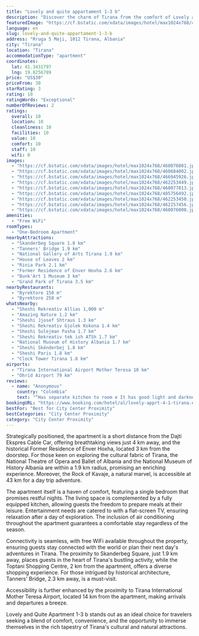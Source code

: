 ```yaml
---
title: "Lovely and quite appartament 1-3 b"
description: "Discover the charm of Tirana from the comfort of Lovely and Quite Apartment 1-3 b, a serene oasis located strategically within the city's vibrant heart."
featuredImage: "https://cf.bstatic.com/xdata/images/hotel/max1024x768/460076001.jpg?k=588b867c47e0f189ddcf9cc4e9de47e882301ad7c07ad63d2c585485d1dc2983&o=&hp=1"
language: en
slug: lovely-and-quite-appartament-1-3-b
address: "Rruga 5 Maji, 1012 Tirana, Albania"
city: "Tirana"
location: "Tirana"
accommodationType: "apartment"
coordinates:
  lat: 41.3431797
  lng: 19.8256789
price: "US$30"
priceFrom: 30
starRating: 3
rating: 10
ratingWords: "Exceptional"
numberOfReviews: 2
ratings:
  overall: 10
  location: 10
  cleanliness: 10
  facilities: 10
  value: 10
  comfort: 10
  staff: 10
  wifi: 0
images:
  - "https://cf.bstatic.com/xdata/images/hotel/max1024x768/460076001.jpg?k=588b867c47e0f189ddcf9cc4e9de47e882301ad7c07ad63d2c585485d1dc2983&o=&hp=1"
  - "https://cf.bstatic.com/xdata/images/hotel/max1024x768/460684002.jpg?k=93432ae1d86a93ac52288d724ca7bd3b1c3994dbb2a63de1b170a2f1ff096bab&o=&hp=1"
  - "https://cf.bstatic.com/xdata/images/hotel/max1024x768/466945926.jpg?k=b8aa5bedbf12d0a541552cb6a3de0aeee552f67e3d22658d9dce306c5d7a6384&o=&hp=1"
  - "https://cf.bstatic.com/xdata/images/hotel/max1024x768/462253449.jpg?k=d2c3adc882cb72f92a683667cbcedb798dc043bd7bf0722fc01bd15582b698b5&o=&hp=1"
  - "https://cf.bstatic.com/xdata/images/hotel/max1024x768/460077013.jpg?k=d7b02ae28df693e5877416b77847a6d9a991fcf1ba40d99d75e380731051d506&o=&hp=1"
  - "https://cf.bstatic.com/xdata/images/hotel/max1024x768/485756492.jpg?k=9cbfeda145dc5ad154b93adeec85dc34ac1328ffccce845d63683ffd840fe28f&o=&hp=1"
  - "https://cf.bstatic.com/xdata/images/hotel/max1024x768/462253450.jpg?k=762de456c4bec2246876203211f02763abc14e4da2e01d6056ad1080073e94e3&o=&hp=1"
  - "https://cf.bstatic.com/xdata/images/hotel/max1024x768/462257456.jpg?k=9e9808a6317d6763a55cf6cb5cf070c7d003df97ffa0069c7b44cf093f481ef1&o=&hp=1"
  - "https://cf.bstatic.com/xdata/images/hotel/max1024x768/460076000.jpg?k=c10edb602130a83e2adf2b17ef8fbafdf379366c6b852efa39ddbe3f9c8dccd3&o=&hp=1"
amenities:
  - "Free WiFi"
roomTypes:
  - "One-Bedroom Apartment"
nearbyAttractions:
  - "Skanderbeg Square 1.8 km"
  - "Tanners' Bridge 1.9 km"
  - "National Gallery of Arts Tirana 1.9 km"
  - "House of Leaves 2 km"
  - "Rinia Park 2.1 km"
  - "Former Residence of Enver Hoxha 2.6 km"
  - "Bunk'Art 1 Museum 3 km"
  - "Grand Park of Tirana 3.5 km"
nearbyRestaurants:
  - "Byrektore 150 m"
  - "Byrektore 250 m"
whatsNearby:
  - "Sheshi Rekreativ Allias 1,000 m"
  - "Amazing Nature 1.2 km"
  - "Sheshi Jjosef Shtraus 1.3 km"
  - "Sheshi Rekreativ Gjolek Kokona 1.4 km"
  - "Sheshi Sulejman Pasha 1.7 km"
  - "Sheshi Rekreativ tek ish ATSh 1.7 km"
  - "National Museum of History Albania 1.7 km"
  - "Sheshi Skënderbej 1.8 km"
  - "Sheshi Paris 1.8 km"
  - "Clock Tower Tirana 1.8 km"
airports:
  - "Tirana International Airport Mother Teresa 10 km"
  - "Ohrid Airport 79 km"
reviews:
  - name: "Anonymous"
    country: "Colombia"
    text: "“Has separate kitchen to room е It has good light and darkness if you prefer,”"
bookingURL: "https://www.booking.com/hotel/al/lovely-apprt-4-1-tirana.en-gb.html?aid=8035640"
bestFor: "Best for City Center Proximity"
bestCategories: "City Center Proximity"
category: "City Center Proximity"
---
```


Strategically positioned, the apartment is a short distance from the Dajti Ekspres Cable Car, offering breathtaking views just 4 km away, and the historical Former Residence of Enver Hoxha, located 3 km from the doorstep. For those keen on exploring the cultural fabric of Tirana, the National Theatre of Opera and Ballet of Albania and the National Museum of History Albania are within a 1.9 km radius, promising an enriching experience. Moreover, the Rock of Kavaje, a natural marvel, is accessible at 43 km for a day trip adventure.

The apartment itself is a haven of comfort, featuring a single bedroom that promises restful nights. The living space is complemented by a fully equipped kitchen, allowing guests the freedom to prepare meals at their leisure. Entertainment needs are catered to with a flat-screen TV, ensuring relaxation after a day of exploration. The inclusion of air conditioning throughout the apartment guarantees a comfortable stay regardless of the season.

Connectivity is seamless, with free WiFi available throughout the property, ensuring guests stay connected with the world or plan their next day's adventures in Tirana. The proximity to Skanderbeg Square, just 1.9 km away, places guests in the heart of Tirana's bustling activity, while the Toptani Shopping Centre, 2 km from the apartment, offers a diverse shopping experience. For those intrigued by historical architecture, Tanners' Bridge, 2.3 km away, is a must-visit.

Accessibility is further enhanced by the proximity to Tirana International Mother Teresa Airport, located 14 km from the apartment, making arrivals and departures a breeze.

Lovely and Quite Apartment 1-3 b stands out as an ideal choice for travelers seeking a blend of comfort, convenience, and the opportunity to immerse themselves in the rich tapestry of Tirana's cultural and natural attractions.